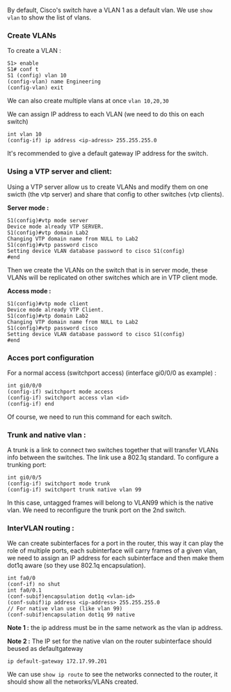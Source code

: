 By default, Cisco's switch have a VLAN 1 as a default vlan. We use `show vlan` to show the list of vlans.
### Create VLANs
To create a VLAN : 
```
S1> enable
S1# conf t
S1 (config) vlan 10
(config-vlan) name Engineering
(config-vlan) exit
```

We can also create multiple vlans at once `vlan 10,20,30` 

We can assign IP address to each VLAN (we need to do this on each switch)

```
int vlan 10
(config-if) ip address <ip-adress> 255.255.255.0
```
It's recommended to give a default gateway IP address for the switch. 

### Using a VTP server and client:

Using a VTP server allow us to create VLANs and modify them on one swicth (the vtp server) and share that config to other switches (vtp clients).

**Server mode :**

```
S1(config)#vtp mode server 
Device mode already VTP SERVER. 
S1(config)#vtp domain Lab2 
Changing VTP domain name from NULL to Lab2 
S1(config)#vtp password cisco 
Setting device VLAN database password to cisco S1(config)
#end 
```
Then we create the VLANs on the switch that is in server mode, these VLANs will be replicated on other switches which are in VTP client mode.

**Access mode :**
```
S1(config)#vtp mode client 
Device mode already VTP Client. 
S1(config)#vtp domain Lab2 
Changing VTP domain name from NULL to Lab2 
S1(config)#vtp password cisco 
Setting device VLAN database password to cisco S1(config)
#end 
```

### Acces port configuration

For a normal access (switchport access) (interface gi0/0/0 as example) :

```
int gi0/0/0
(config-if) switchport mode access
(config-if) switchport access vlan <id>
(config-if) end
```
Of course, we need to run this command for each switch. 

### Trunk and native vlan :

A trunk is a link to connect two switches together that will transfer VLANs info between the switches. The link use a 802.1q standard. To configure a trunking port:

```
int gi0/0/5
(config-if) switchport mode trunk
(config-if) switchport trunk native vlan 99
```

In this case, untagged frames will belong to VLAN99 which is the native vlan. We need to reconfigure the trunk port on the 2nd switch.

### InterVLAN routing :

We can create subinterfaces for a port in the router, this way it can play the role of multiple ports, each subinterface will carry frames of a given vlan, we need to assign an IP address for each subinterface and 
then make them dot1q aware (so they use 802.1q encapsulation). 
```
int fa0/0
(conf-if) no shut
int fa0/0.1
(conf-subif)encapsulation dot1q <vlan-id>
(conf-subif)ip address <ip-address> 255.255.255.0
// For native vlan use (like vlan 99)
(conf-subif)encapsulation dot1q 99 native

```

**Note 1 :**  the ip address must be in the same network as the vlan ip address.

**Note 2 :** The IP set for the native vlan on the router subinterface should beused as defaultgateway 

```
ip default-gateway 172.17.99.201
```

We can use `show ip route` to see the networks connected to the router, it should show all the networks/VLANs created. 






